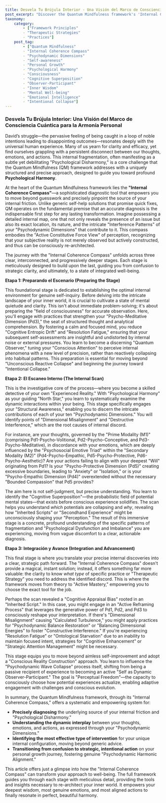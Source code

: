 ```yaml
---
title: Desvela Tu Brújula Interior - Una Visión del Marco de Consciencia Cuántica para la Armonía Personal
post_excerpt: "Discover the Quantum Mindfulness framework's 'Internal Coherence Compass,' a precise diagnostic tool for navigating your inner world. This article explores a three-stage process, guiding you from internal fragmentation to profound self-understanding and strategic action, ultimately fostering psychological harmony and perceptual freedom."
taxonomy:
    category:
        - ["Framework Principles"
        - "Therapeutic Strategies"
        - "Practices"]
    post_tag:
        - ["Quantum Mindfulness"
        - "Internal Coherence Compass"
        - "Psychodynamic Dimensions"
        - "Self-awareness"
        - "Personal Growth"
        - "Psychological Harmony"
        - "Consciousness"
        - "Cognitive Superposition"
        - "Observer-Participant"
        - "Inner Wisdom"
        - "Mental Well-being"
        - "Emotional Intelligence"
        - "Intentional Collapse"]
---
```

### Desvela Tu Brújula Interior: Una Visión del Marco de Consciencia Cuántica para la Armonía Personal

David’s struggle—the pervasive feeling of being caught in a loop of noble intentions leading to disappointing outcomes—resonates deeply with the universal human experience. Many of us yearn for clarity and efficacy, yet find ourselves grappling with a persistent disconnect between our thoughts, emotions, and actions. This internal fragmentation, often manifesting as a subtle yet debilitating "Psychological Disharmony," is a core challenge that the Quantum Mindfulness (QM) framework addresses with a uniquely structured and precise approach, designed to guide you toward profound **Psychological Harmony**.

At the heart of the Quantum Mindfulness framework lies the **"Internal Coherence Compass"**—a sophisticated diagnostic tool that empowers you to move beyond guesswork and precisely pinpoint the source of your internal friction. Unlike generic self-help solutions that promise quick fixes, QM operates on the fundamental premise that an accurate diagnosis is the indispensable first step for any lasting transformation. Imagine possessing a detailed internal map, one that not only reveals the presence of an issue but also its exact location, its nature, and the intricate "Interference Patterns" of your "Psychodynamic Dimensions" that contribute to it. This compass embodies the "Active Constitutive Force View" of perception, recognizing that your subjective reality is not merely observed but actively constructed, and thus can be consciously re-architected.

The journey with the "Internal Coherence Compass" unfolds across three clear, interconnected, and progressively deeper stages. Each stage is meticulously designed to build upon the last, guiding you from confusion to strategic clarity, and ultimately, to a state of integrated well-being.

**Etapa 1: Preparando el Escenario (Preparing the Stage)**

This foundational stage is dedicated to establishing the optimal internal environment for genuine self-inquiry. Before delving into the intricate landscape of your inner world, it is crucial to cultivate a state of mental quietude and clarity. This isn't about immediate problem-solving; it's about preparing the "field of consciousness" for accurate observation. Here, you'll engage with practices that strengthen your "Psycho-Meditative Dimension (Pd3)," the seat of structured thought and analytical comprehension. By fostering a calm and focused mind, you reduce "Cognitive Entropic Drift" and "Resolution Fatigue," ensuring that your subsequent self-assessments are insightful and undistorted by internal noise or external pressures. You learn to become a discerning "Quantum Observer," tuning your "Conscious Attention" to perceive internal phenomena with a new level of precision, rather than reactively collapsing into habitual patterns. This preparation is essential for moving beyond "Unconscious Reactive Collapse" and beginning the journey toward "Intentional Collapse."

**Etapa 2: El Escaneo Interno (The Internal Scan)**

This is the investigative core of the process—where you become a skilled detective of your own "Experienced Reality." With "Psychological Harmony" as your guiding "North Star," you learn to systematically examine the dynamic interactions within your being. This stage specifically engages your "Structural Awareness," enabling you to discern the intricate contributions of each of your ten "Psychodynamic Dimensions." You will identify points of "Dimensional Misalignment" and "Destructive Interference," which are the root causes of internal discord.

For instance, are your thoughts, governed by the "Prime Modality (M1)" (comprising Pd1-Psycho-Volitional, Pd2-Psycho-Conceptive, and Pd3-Psycho-Meditative), in discordance with your emotions, which are deeply influenced by the "Psychosocial Emotive Triad" within the "Secondary Modality (M2)" (Pd4-Psycho-Empathic, Pd5-Psycho-Protective, Pd6-Psycho-Aesthetic)? Are your actions failing to align with your deepest "Will" originating from Pd1? Is your "Psycho-Protective Dimension (Pd5)" creating excessive boundaries, leading to "Anxiety" or "Isolation," or is your "Psycho-Empathic Dimension (Pd4)" overextended without the necessary "Bounded Compassion" that Pd5 provides?

The aim here is not self-judgment, but precise understanding. You learn to identify the "Cognitive Superposition"—the probabilistic field of potential mental states—that exists before conscious experience solidifies. The scan helps you understand *which* potentials are collapsing and *why*, revealing how "Inherited Scripts" or "Secondhand Experience" might be unconsciously shaping your "Perception." The result of this immersive stage is a concrete, profound understanding of the specific patterns of fragmentation and "Psychological Dysfunction and Imbalance" you are experiencing, moving from vague discomfort to a clear, actionable diagnosis.

**Etapa 3: Integración y Avance (Integration and Advancement)**

This final stage is where you translate your precise internal discoveries into a clear, strategic path forward. The "Internal Coherence Compass" doesn't provide a magical, instant solution; instead, it offers something far more valuable: the clarity to know *what type* of specific practice or "Therapeutic Strategy" you need to address the identified discord. This is where the framework moves from theory to "Active Mastery," empowering you to choose the exact tool for the job.

Perhaps the scan revealed a "Cognitive Appraisal Bias" rooted in an "Inherited Script." In this case, you might engage in an "Active Reframing Process" that leverages the generative power of Pd1, Pd2, and Pd3 to consciously reshape your interpretation. If there's "Dimensional Misalignment" causing "Calculated Turbulence," you might apply practices for "Psychodynamic Balance Restoration" or "Balancing Dimensional Energies" to foster "Constructive Interference." If you're experiencing "Resolution Fatigue" or "Ontological Starvation" due to an inability to maintain focused intent, strategies for "Cognitive Enhancement" or "Strategic Attention Management" might be necessary.

This stage equips you to move beyond aimless self-improvement and adopt a "Conscious Reality Construction" approach. You learn to influence the "Psychodynamic Wave Collapse" process itself, shifting from being a passive recipient of experience to becoming an active "Self as Dynamic Observer-Participant." The goal is "Perceptual Freedom"—the capacity to consciously choose how potential experiences actualize, enabling adaptive engagement with challenges and conscious evolution.

In summary, the Quantum Mindfulness framework, through its "Internal Coherence Compass," offers a systematic and empowering system for:

*   **Precisely diagnosing** the underlying source of your internal friction and "Psychological Disharmony."
*   **Understanding the dynamic interplay** between your thoughts, emotions, and actions, as expressed through your "Psychodynamic Dimensions."
*   **Identifying the most effective type of intervention** for your unique internal configuration, moving beyond generic advice.
*   **Transitioning from confusion to strategic, intentional action** on your personal growth journey, fostering genuine "Psychodynamic Harmonic Alignment."

This article offers just a glimpse into how the "Internal Coherence Compass" can transform your approach to well-being. The full framework guides you through each stage with meticulous detail, providing the tools and insights necessary to re-architect your inner world. It empowers your deepest wisdom, most genuine emotions, and most aligned actions to finally resonate in perfect, beautiful harmony.